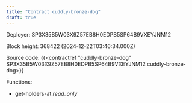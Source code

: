 ```yaml
---
title: "Contract cuddly-bronze-dog"
draft: true
---
```

Deployer: SP3X35B5W03X9Z57EB8H0EDPB5SP64B9VXEYJNM12


 



Block height: 368422 (2024-12-22T03:46:34.000Z)

Source code: {{<contractref "cuddly-bronze-dog" SP3X35B5W03X9Z57EB8H0EDPB5SP64B9VXEYJNM12 cuddly-bronze-dog>}}

Functions:

* get-holders-at _read_only_
